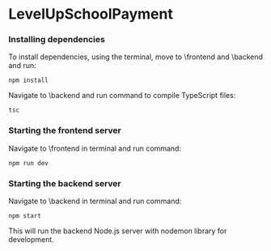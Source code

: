 # LevelUpSchoolPayment

### Installing dependencies

To install dependencies, using the terminal, move to \frontend and \backend and run:

```
npm install
```

Navigate to \backend and run command to compile TypeScript files:

```
tsc
```

### Starting the frontend server

Navigate to \frontend in terminal and run command:

```
npm run dev
```

### Starting the backend server

Navigate to \backend in terminal and run command:

```
npm start
```

This will run the backend Node.js server with nodemon library for development.
